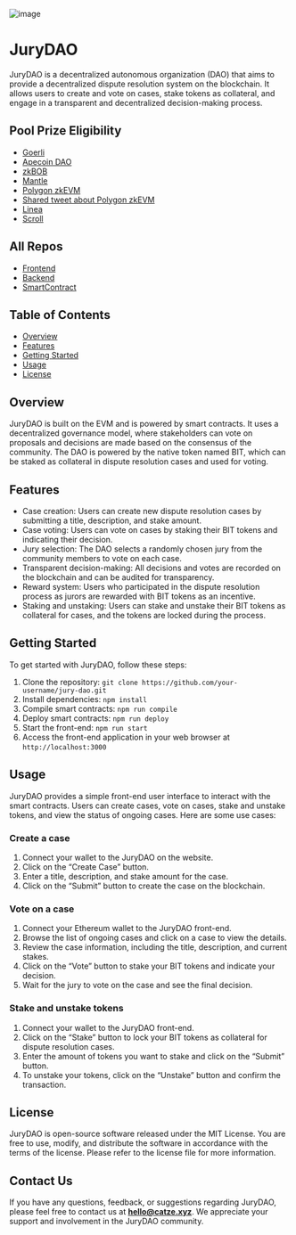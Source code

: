 ![image](https://user-images.githubusercontent.com/65929678/232244423-20b3e899-92b7-4b3e-8fbe-3c31ba2b5055.png)

# JuryDAO
JuryDAO is a decentralized autonomous organization (DAO) that aims to provide a decentralized dispute resolution system on the blockchain. It allows users to create and vote on cases, stake tokens as collateral, and engage in a transparent and decentralized decision-making process.
​
## Pool Prize Eligibility
- [Goerli](https://goerli.etherscan.io/address/0x8e0f38DF8e63a326fAa663961f475292b8f466e0)
- [Apecoin DAO](https://github.com/catze-labs/jury-dao-contract/commit/e2d45b6d852691cfd96822269c6f42ab3eebeedc)
- [zkBOB](https://github.com/catze-labs/jury-dao-contract/commit/e2d45b6d852691cfd96822269c6f42ab3eebeedc)
- [Mantle](https://explorer.testnet.mantle.xyz/address/0xBE085BfE3e321e537f35b1FE8f29341af01A734B)
- [Polygon zkEVM](https://testnet-zkevm.polygonscan.com/address/0x5c49C5a1B0c078641dd66D07ea30Ed1929EA8D56)
- [Shared tweet about Polygon zkEVM](https://twitter.com/webthreefuture/status/1647284399820648448)
- [Linea](https://explorer.goerli.linea.build/address/0x6E6560eaE99fC6506292D5a316cd6935398B34eF)
- [Scroll](https://blockscout.scroll.io/address/0x7A4a62c159225611AFCcF829FD1F5E204f0D96fE)
​
## All Repos
- [Frontend](https://github.com/catze-labs/jury-dao-web)
- [Backend](https://github.com/catze-labs/jury-dao-server)
- [SmartContract](https://github.com/catze-labs/jury-dao-contract)
​
## Table of Contents
- [Overview](#overview)
- [Features](#features)
- [Getting Started](#getting-started)
- [Usage](#usage)
- [License](#license)
​
## Overview
JuryDAO is built on the EVM and is powered by smart contracts. It uses a decentralized governance model, where stakeholders can vote on proposals and decisions are made based on the consensus of the community. The DAO is powered by the native token named BIT, which can be staked as collateral in dispute resolution cases and used for voting.
​
## Features
- Case creation: Users can create new dispute resolution cases by submitting a title, description, and stake amount.
- Case voting: Users can vote on cases by staking their BIT tokens and indicating their decision.
- Jury selection: The DAO selects a randomly chosen jury from the community members to vote on each case.
- Transparent decision-making: All decisions and votes are recorded on the blockchain and can be audited for transparency.
- Reward system: Users who participated in the dispute resolution process as jurors are rewarded with BIT tokens as an incentive.
- Staking and unstaking: Users can stake and unstake their BIT tokens as collateral for cases, and the tokens are locked during the process.
​
## Getting Started
To get started with JuryDAO, follow these steps:
1. Clone the repository: `git clone https://github.com/your-username/jury-dao.git`
2. Install dependencies: `npm install`
3. Compile smart contracts: `npm run compile`
4. Deploy smart contracts: `npm run deploy`
5. Start the front-end: `npm run start`
6. Access the front-end application in your web browser at `http://localhost:3000`
​
## Usage
JuryDAO provides a simple front-end user interface to interact with the smart contracts. Users can create cases, vote on cases, stake and unstake tokens, and view the status of ongoing cases. Here are some use cases:
​
### Create a case
1. Connect your wallet to the JuryDAO on the website.
2. Click on the “Create Case” button.
3. Enter a title, description, and stake amount for the case.
4. Click on the “Submit” button to create the case on the blockchain.
​
### Vote on a case
1. Connect your Ethereum wallet to the JuryDAO front-end.
2. Browse the list of ongoing cases and click on a case to view the details.
3. Review the case information, including the title, description, and current stakes.
4. Click on the “Vote” button to stake your BIT tokens and indicate your decision.
5. Wait for the jury to vote on the case and see the final decision.
​
### Stake and unstake tokens
1. Connect your wallet to the JuryDAO front-end.
2. Click on the “Stake” button to lock your BIT tokens as collateral for dispute resolution cases.
3. Enter the amount of tokens you want to stake and click on the “Submit” button.
4. To unstake your tokens, click on the “Unstake” button and confirm the transaction.
​
## License
JuryDAO is open-source software released under the MIT License. You are free to use, modify, and distribute the software in accordance with the terms of the license. Please refer to the license file for more information.
​
## Contact Us
If you have any questions, feedback, or suggestions regarding JuryDAO, please feel free to contact us at **hello@catze.xyz**. We appreciate your support and involvement in the JuryDAO community.

